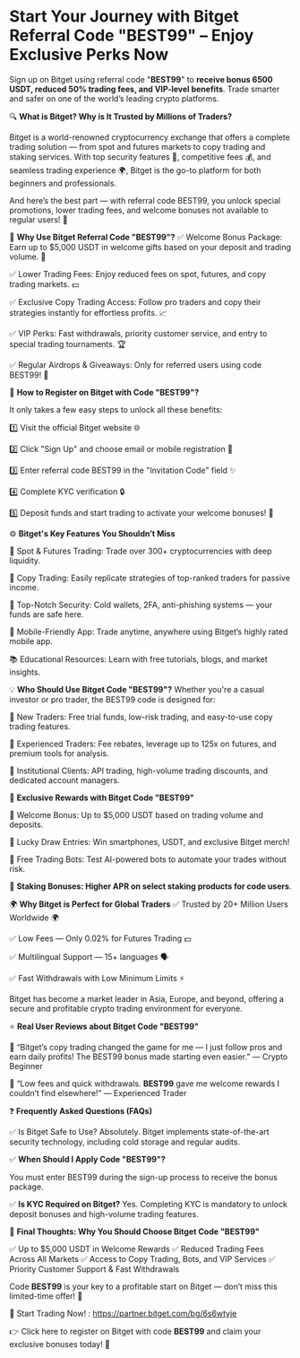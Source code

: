 # Start Your  Journey with Bitget Referral Code "BEST99" – Enjoy Exclusive Perks Now

Sign up on Bitget using referral code "**BEST99**" to **receive bonus 6500 USDT, reduced 50%  trading fees, and VIP-level benefits**. Trade smarter and safer on one of the world’s leading crypto platforms.

🔍 **What is Bitget? Why is It Trusted by Millions of Traders?**

Bitget is a world-renowned cryptocurrency exchange that offers a complete trading solution — from spot and futures markets to copy trading and staking services. With top security features 🔐, competitive fees 💰, and seamless trading experience 🌍, Bitget is the go-to platform for both beginners and professionals.

And here’s the best part — with referral code BEST99, you unlock special promotions, lower trading fees, and welcome bonuses not available to regular users! 🎁

🎯 **Why Use Bitget Referral Code "BEST99"?**
✅ Welcome Bonus Package: Earn up to $5,000 USDT in welcome gifts based on your deposit and trading volume. 🎉

✅ Lower Trading Fees: Enjoy reduced fees on spot, futures, and copy trading markets. 💵

✅ Exclusive Copy Trading Access: Follow pro traders and copy their strategies instantly for effortless profits. 📈

✅ VIP Perks: Fast withdrawals, priority customer service, and entry to special trading tournaments. 🏆

✅ Regular Airdrops & Giveaways: Only for referred users using code BEST99! 🎲

📝 **How to Register on Bitget with Code "BEST99"?**

It only takes a few easy steps to unlock all these benefits:

1️⃣ Visit the official Bitget website 🌐

2️⃣ Click "Sign Up" and choose email or mobile registration 📱

3️⃣ Enter referral code BEST99 in the "Invitation Code" field ✨

4️⃣ Complete KYC verification 🔒

5️⃣ Deposit funds and start trading to activate your welcome bonuses! 🚀

⚙️ **Bitget's Key Features You Shouldn’t Miss**

💼 Spot & Futures Trading: Trade over 300+ cryptocurrencies with deep liquidity.

👥 Copy Trading: Easily replicate strategies of top-ranked traders for passive income.

🔐 Top-Notch Security: Cold wallets, 2FA, anti-phishing systems — your funds are safe here.

📱 Mobile-Friendly App: Trade anytime, anywhere using Bitget’s highly rated mobile app.

📚 Educational Resources: Learn with free tutorials, blogs, and market insights.

💡 **Who Should Use Bitget Code "BEST99"?**
Whether you're a casual investor or pro trader, the BEST99 code is designed for:

👶 New Traders: Free trial funds, low-risk trading, and easy-to-use copy trading features.

💼 Experienced Traders: Fee rebates, leverage up to 125x on futures, and premium tools for analysis.

🏦 Institutional Clients: API trading, high-volume trading discounts, and dedicated account managers.

🎁 **Exclusive Rewards with Bitget Code "BEST99"**

🎉 Welcome Bonus: Up to $5,000 USDT based on trading volume and deposits.

🎲 Lucky Draw Entries: Win smartphones, USDT, and exclusive Bitget merch!

🤖 Free Trading Bots: Test AI-powered bots to automate your trades without risk.

🚀 **Staking Bonuses: Higher APR on select staking products for code users**.

🌍 **Why Bitget is Perfect for Global Traders**
✅ Trusted by 20+ Million Users Worldwide 🌍

✅ Low Fees — Only 0.02% for Futures Trading 💵

✅ Multilingual Support — 15+ languages 🗣️

✅ Fast Withdrawals with Low Minimum Limits ⚡

Bitget has become a market leader in Asia, Europe, and beyond, offering a secure and profitable crypto trading environment for everyone.

⭐ **Real User Reviews about Bitget Code "BEST99"**

💬 “Bitget’s copy trading changed the game for me — I just follow pros and earn daily profits! The BEST99 bonus made starting even easier.” — Crypto Beginner

💬 “Low fees and quick withdrawals. **BEST99** gave me welcome rewards I couldn’t find elsewhere!” — Experienced Trader

❓ **Frequently Asked Questions (FAQs)**

✅ Is Bitget Safe to Use?
Absolutely. Bitget implements state-of-the-art security technology, including cold storage and regular audits.

✅ **When Should I Apply Code "BEST99"?**

You must enter BEST99 during the sign-up process to receive the bonus package.

✅ **Is KYC Required on Bitget?**
Yes. Completing KYC is mandatory to unlock deposit bonuses and high-volume trading features.

🎯 **Final Thoughts: Why You Should Choose Bitget Code "BEST99"**

✅ Up to $5,000 USDT in Welcome Rewards
✅ Reduced Trading Fees Across All Markets
✅ Access to Copy Trading, Bots, and VIP Services
✅ Priority Customer Support & Fast Withdrawals

Code **BEST99** is your key to a profitable start on Bitget — don’t miss this limited-time offer! 🎁

🔗 Start Trading Now! : https://partner.bitget.com/bg/6s6wtyje

👉 Click here to register on Bitget with code **BEST99** and claim your exclusive bonuses today! 🚀


